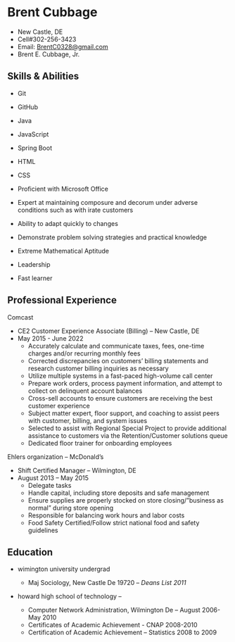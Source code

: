 # Brent Cubbage
* New Castle, DE
* Cell#302-256-3423
* Email: BrentC0328@gmail.com
* Brent E. Cubbage, Jr.


## Skills & Abilities
* Git
* GitHub
* Java
* JavaScript
* Spring Boot
* HTML
* CSS

* Proficient with Microsoft Office 
* Expert at maintaining composure and decorum under adverse conditions such as with irate customers
* Ability to adapt quickly to changes 
* Demonstrate problem solving strategies and practical knowledge  
* Extreme Mathematical Aptitude 
* Leadership 
* Fast learner 




## Professional Experience
Comcast 
* CE2 Customer Experience Associate (Billing) – New Castle, DE
* May 2015 - June 2022
    * Accurately calculate and communicate taxes, fees, one-time charges and/or recurring monthly fees
    * Corrected discrepancies on customers’ billing statements and research customer billing inquiries as necessary
    * Utilize multiple systems in a fast-paced high-volume call center
    * Prepare work orders, process payment information, and attempt to collect on delinquent account balances
    * Cross-sell accounts to ensure customers are receiving the best customer experience
    * Subject matter expert, floor support, and coaching to assist peers with customer, billing, and system issues
    * Selected to assist with Regional Special Project to provide additional assistance to customers via the Retention/Customer solutions queue
    * Dedicated floor trainer for onboarding employees

Ehlers organization – McDonald’s
* Shift Certified Manager – Wilmington, DE 
* August 2013 – May 2015
    * Delegate tasks
    * Handle capital, including store deposits and safe management 
    * Ensure supplies are properly stocked on store closing/”business as normal” during store opening
    * Responsible for balancing work hours and labor costs
    * Food Safety Certified/Follow strict national food and safety guidelines

## Education
* wimington university undergrad  
    * Maj Sociology, New Castle De 19720 – _Deans List 2011_
 
    
* howard high school of technology – 
    * Computer Network Administration, Wilmington De – August 2006-May 2010 
    * Certificates of Academic Achievement  - CNAP 2008-2010
    * Certification of Academic Achievement – Statistics 2008 to 2009
 














